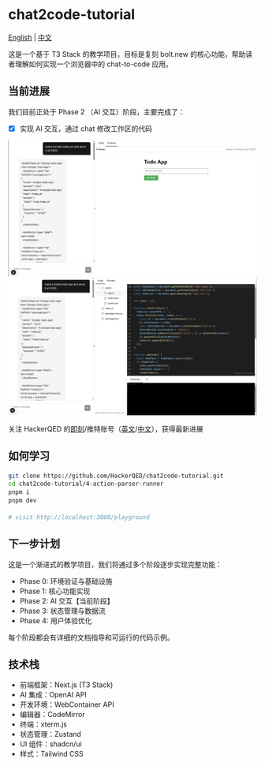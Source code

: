 # chat2code-tutorial

[English](./README.md) | [中文](./README.zh.md)

这是一个基于 T3 Stack 的教学项目，目标是复刻 bolt.new 的核心功能，帮助读者理解如何实现一个浏览器中的 chat-to-code 应用。

## 当前进展

我们目前正处于 Phase 2 （AI 交互）阶段，主要完成了：

- [x] 实现 AI 交互，通过 chat 修改工作区的代码

![4-demo-1.png](./assets/4-demo-1.png)
![4-demo-2.png](./assets/4-demo-2.png)

关注 HackerQED 的[即刻](https://m.okjike.com/users/C4A32452-F5EE-48CF-B522-24D68EEA1662)/推特账号（[英文](https://x.com/HackerQED)/[中文](https://x.com/HackerQEDCN)），获得最新进展

## 如何学习

```bash
git clone https://github.com/HackerQED/chat2code-tutorial.git
cd chat2code-tutorial/4-action-parser-runner
pnpm i
pnpm dev

# visit http://localhost:3000/playground
```

## 下一步计划

这是一个渐进式的教学项目，我们将通过多个阶段逐步实现完整功能：

- Phase 0: 环境验证与基础设施
- Phase 1: 核心功能实现
- Phase 2: AI 交互【当前阶段】
- Phase 3: 状态管理与数据流
- Phase 4: 用户体验优化

每个阶段都会有详细的文档指导和可运行的代码示例。

## 技术栈

- 前端框架：Next.js (T3 Stack)
- AI 集成：OpenAI API
- 开发环境：WebContainer API
- 编辑器：CodeMirror
- 终端：xterm.js
- 状态管理：Zustand
- UI 组件：shadcn/ui
- 样式：Tailwind CSS
